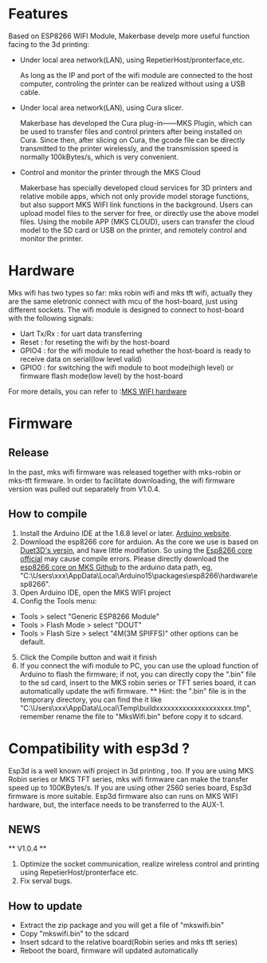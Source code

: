 # Features
Based on ESP8266 WIFI Module, Makerbase develp more useful function facing to the 3d printing:

- Under local area network(LAN), using RepetierHost/pronterface,etc. 

    As long as the IP and port of the wifi module are connected to the host computer, controling the printer can be realized without using a USB cable.

- Under local area network(LAN), using Cura slicer.

  Makerbase has developed the Cura plug-in——MKS Plugin, which can be used to transfer files and control printers after being installed on Cura. Since then, after slicing on Cura, the gcode file can be directly transmitted to the printer wirelessly, and the transmission speed is normally 100kBytes/s, which is very convenient.
  
- Control and monitor the printer through the MKS Cloud

  Makerbase has specially developed cloud services for 3D printers and relative mobile apps, which not only provide model storage functions, but also support MKS WIFI link functions in the background. Users can upload model files to the server for free, or directly use the above model files.
Using the mobile APP (MKS CLOUD), users can transfer the cloud model to the SD card or USB on the printer, and remotely control and monitor the printer.


# Hardware #
Mks wifi has two types so far: mks robin wifi and mks tft wifi, actually they are the same eletronic connect with mcu of the host-board, just using different sockets. The wifi module is designed to connect to host-board with the following signals:
 - Uart Tx/Rx : for uart data transferring
 - Reset : for reseting the wifi by the host-board
 - GPIO4 : for the wifi module to read whether the host-board is ready to receive data on serial(low level valid)
 - GPIO0 : for switching the wifi module to boot mode(high level) or firmware flash mode(low level) by the host-board
 
For more details, you can refer to :[MKS WIFI hardware](https://github.com/makerbase-mks/MKS-WIFI/tree/master/hardware)

# Firmware #
## Release ##
In the past, mks wifi firmware was released together with mks-robin or mks-tft firmware. In order to facilitate downloading, the wifi firmware version was pulled out separately from V1.0.4.

## How to compile ##
1. Install the Arduino IDE at the 1.6.8 level or later. [Arduino website](https://www.arduino.cc/en/software).
2. Download the esp8266 core for arduion. As the core we use is based on [Duet3D's versin](https://github.com/Duet3D/CoreESP8266), and have little modifation. So  using the [Esp8266 core official](https://github.com/esp8266/Arduino) may cause compile errors. Please directly download the [esp8266 core on MKS Github](https://github.com/makerbase-mks/Esp8266-Core-For-Arduino) to the arduino data path, eg, "C:\Users\xxx\AppData\Local\Arduino15\packages\esp8266\hardware\esp8266".
3. Open Arduino IDE, open the MKS WIFI project
4. Config the Tools menu:
 - Tools > select "Generic ESP8266 Module"
 - Tools > Flash Mode > select "DOUT"
 - Tools > Flash Size > select "4M(3M SPIFFS)"
 other options can be default.
5. Click the Compile button and wait it finish
6. If you connect the wifi module to PC, you can use the upload function of Arduino to flash the firmware; if not, you can directly copy the ".bin" file to the sd card, insert to the MKS robin series or TFT series board, it can automatically update the wifi firmware.
  ** Hint: the ".bin" file is in the temporary directory, you can find the it like "C:\Users\xxx\AppData\Local\Temp\buildxxxxxxxxxxxxxxxxxxxx.tmp", remember rename the file to "MksWifi.bin" before copy it to sdcard.


# Compatibility with esp3d ?
Esp3d is a well known wifi project in 3d printing , too. If you are using MKS Robin series or MKS TFT series, mks wifi firmware can make the transfer speed up to 100KBytes/s. If you are using other 2560 series board, Esp3d firmware is more suitable. Esp3d firmware also can runs on MKS WIFI hardware, but, the interface needs to be transferred to the AUX-1.

## NEWS ##

** V1.0.4 **

1. Optimize the socket communication, realize wireless control and printing using RepetierHost/pronterface etc.
2. Fix serval bugs.

## How to update ##

- Extract the zip package and you will get a file of "mkswifi.bin"
- Copy "mkswifi.bin" to the sdcard
- Insert sdcard to the relative board(Robin series and mks tft series)
- Reboot the board, firmware will updated automatically

